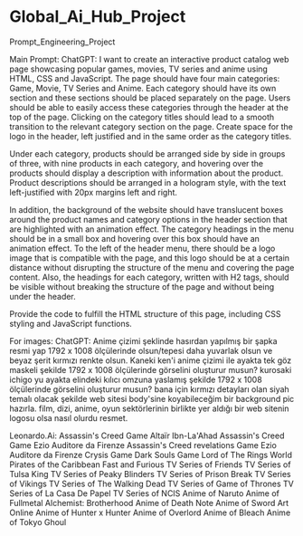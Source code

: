 # Global_Ai_Hub_Project
Prompt_Engineering_Project

Main Prompt:
ChatGPT:
I want to create an interactive product catalog web page showcasing popular games, movies, TV series and anime using HTML, CSS and JavaScript. The page should have four main categories: Game, Movie, TV Series and Anime. Each category should have its own section and these sections should be placed separately on the page. Users should be able to easily access these categories through the header at the top of the page. Clicking on the category titles should lead to a smooth transition to the relevant category section on the page. Create space for the logo in the header, left justified and in the same order as the category titles.

Under each category, products should be arranged side by side in groups of three, with nine products in each category, and hovering over the products should display a description with information about the product. Product descriptions should be arranged in a hologram style, with the text left-justified with 20px margins left and right.

In addition, the background of the website should have translucent boxes around the product names and category options in the header section that are highlighted with an animation effect. The category headings in the menu should be in a small box and hovering over this box should have an animation effect. To the left of the header menu, there should be a logo image that is compatible with the page, and this logo should be at a certain distance without disrupting the structure of the menu and covering the page content. Also, the headings for each category, written with H2 tags, should be visible without breaking the structure of the page and without being under the header.

Provide the code to fulfill the HTML structure of this page, including CSS styling and JavaScript functions.

For images:
ChatGPT:
Anime çizimi şeklinde hasırdan yapılmış bir şapka resmi yap 1792 x 1008 ölçülerinde olsun/tepesi daha yuvarlak olsun ve beyaz şerit kırmızı renkte olsun.
Kaneki ken'i anime çizimi ile ayakta tek göz maskeli şekilde 1792 x 1008 ölçülerinde görselini oluşturur musun?
kurosaki ichigo yu ayakta elindeki kılıcı omzuna yaslamış şekilde 1792 x 1008 ölçülerinde görselini oluşturur musun?
bana için kırmızı detayları olan siyah temalı olacak şekilde web sitesi body'sine koyabileceğim bir background pic hazırla.
film, dizi, anime, oyun sektörlerinin birlikte yer aldığı bir web sitenin logosu olsa nasıl olurdu resmet.

Leonardo.Ai:
Assassin's Creed Game Altaïr Ibn-La'Ahad
Assassin's Creed Game Ezio Auditore da Firenze
Assassin's Creed revelations Game Ezio Auditore da Firenze
Crysis Game
Dark Souls Game
Lord of The Rings World
Pirates of the Caribbean
Fast and Furious
TV Series of Friends
TV Series of Tulsa King
TV Series of Peaky Blinders
TV Series of Prison Break
TV Series of Vikings
TV Series of The Walking Dead
TV Series of Game of Thrones
TV Series of La Casa De Papel
TV Series of NCIS
Anime of Naruto
Anime of Fullmetal Alchemist: Brotherhood
Anime of Death Note
Anime of Sword Art Online
Anime of Hunter x Hunter
Anime of Overlord
Anime of Bleach
Anime of Tokyo Ghoul
